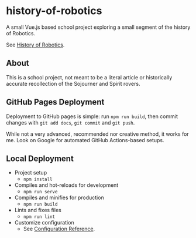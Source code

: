 # history-of-robotics

A small Vue.js based school project exploring a small segment of the history of Robotics.

See [History of Robotics](https://xevion.github.io/history-of-robotics/).

## About

This is a school project, not meant to be a literal article or historically accurate recollection of the Sojourner
and Spirit rovers.

## GitHub Pages Deployment

Deployment to GitHub pages is simple: run `npm run build`, then commit changes with `git add docs`, `git commit` and `git push`.

While not a very advanced, recommended nor creative method, it works for me. Look on Google for automated
GitHub Actions-based setups.

## Local Deployment

- Project setup
    - `npm install`
- Compiles and hot-reloads for development
    - `npm run serve`
- Compiles and minifies for production
    - `npm run build`
-  Lints and fixes files
    - `npm run lint`
- Customize configuration
    - See [Configuration Reference](https://cli.vuejs.org/config/).
